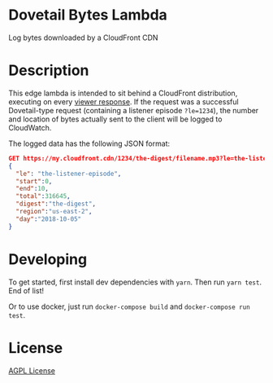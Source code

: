 # Dovetail Bytes Lambda

Log bytes downloaded by a CloudFront CDN

# Description

This edge lambda is intended to sit behind a CloudFront distribution, executing on every [viewer response](https://docs.aws.amazon.com/AmazonCloudFront/latest/DeveloperGuide/lambda-cloudfront-trigger-events.html).  If the request was a successful Dovetail-type request (containing a listener episode `?le=1234`), the number and location of bytes actually sent to the client will be logged to CloudWatch.

The logged data has the following JSON format:

```json
GET https://my.cloudfront.cdn/1234/the-digest/filename.mp3?le=the-listener-episode
{
  "le": "the-listener-episode",
  "start":0,
  "end":10,
  "total":316645,
  "digest":"the-digest",
  "region":"us-east-2",
  "day":"2018-10-05"
}
```

# Developing

To get started, first install dev dependencies with `yarn`.  Then run `yarn test`.  End of list!

Or to use docker, just run `docker-compose build` and `docker-compose run test`.

# License

[AGPL License](https://www.gnu.org/licenses/agpl-3.0.html)
